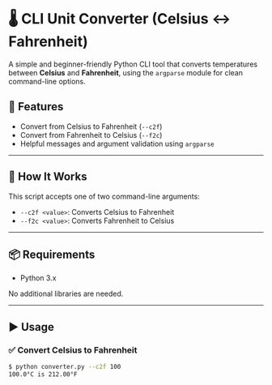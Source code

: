 # 🌡️ CLI Unit Converter (Celsius ↔ Fahrenheit)

A simple and beginner-friendly Python CLI tool that converts temperatures between **Celsius** and **Fahrenheit**, using the `argparse` module for clean command-line options.

## 🚀 Features

- Convert from Celsius to Fahrenheit (`--c2f`)
- Convert from Fahrenheit to Celsius (`--f2c`)
- Helpful messages and argument validation using `argparse`

---

## 🧠 How It Works

This script accepts one of two command-line arguments:

- `--c2f <value>`: Converts Celsius to Fahrenheit
- `--f2c <value>`: Converts Fahrenheit to Celsius

---

## 📦 Requirements

- Python 3.x

No additional libraries are needed.

---

## ▶️ Usage

### ✅ Convert Celsius to Fahrenheit

```bash
$ python converter.py --c2f 100
100.0°C is 212.00°F
